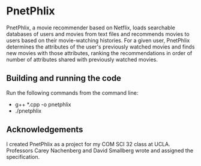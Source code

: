 # PnetPhlix

PnetPhlix, a movie recommender based on Netflix, loads searchable databases of users and movies from text files and recommends movies to users based on their movie-watching histories. For a given user, PnetPhlix determines the attributes of the user's previously watched movies and finds new movies with those attributes, ranking the recommendations in order of number of attributes shared with previously watched movies.  

## Building and running the code

Run the following commands from the command line:
- g++ *.cpp -o pnetphlix
- ./pnetphlix

## Acknowledgements

I created PnetPhlix as a project for my COM SCI 32 class at UCLA. Professors Carey Nachenberg and David Smallberg wrote and assigned the specification.
